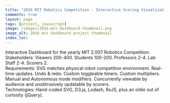 ```yaml
---
title: "2016 MIT Robotics Competition - Interactive Scoring Visualization"
comments: true
layout: page
tags: [project, javascript]
image: /images/2016-mit-dashboard-thumbnail.png
image_alt: 2016 mit dashboard project thumbnail
index_loc: 
---
```


Interactive Dashboard for the yearly MIT 2.007 Robotics Competition.  
Stakeholders: Viewers 200-400.  Students 100-200.  Professors 2-4.  Lab Staff 2-4.  Scorers 2.  
Requirements: SVG matches physical robot competition environment.  Real-time updates.  Undo & redo.  Custom toggleable timers.  Custom multipliers.  Manual and Autonomous mode modifiers. Concurrently viewable by audience and unobtrusively updatable by scorers.  
Technologies: Hand-coded SVG, D3.js, Lodash, RxJS, plus an oldie out of curiosity (jQuery).
